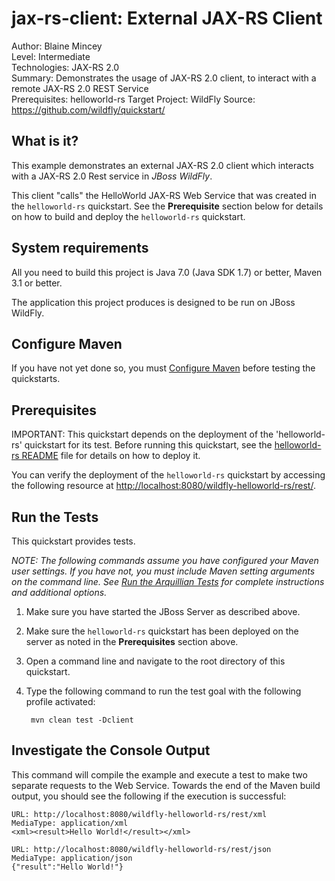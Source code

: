 jax-rs-client: External JAX-RS Client
======================
Author: Blaine Mincey  
Level: Intermediate  
Technologies: JAX-RS 2.0  
Summary: Demonstrates the usage of JAX-RS 2.0 client, to interact with a remote JAX-RS 2.0 REST Service  
Prerequisites: helloworld-rs
Target Project: WildFly
Source: <https://github.com/wildfly/quickstart/>  

What is it?
-----------

This example demonstrates an external JAX-RS 2.0 client which interacts with a JAX-RS 2.0 Rest service
in *JBoss WildFly*.

This client "calls" the HelloWorld JAX-RS Web Service that was created in the `helloworld-rs` quickstart. See the **Prerequisite** section below for details on how to build and deploy the `helloworld-rs` quickstart.


System requirements
-------------------

All you need to build this project is Java 7.0 (Java SDK 1.7) or better, Maven 3.1 or better.

The application this project produces is designed to be run on JBoss WildFly.

 
Configure Maven
---------------

If you have not yet done so, you must [Configure Maven](../README.md#mavenconfiguration) before testing the quickstarts.


Prerequisites
-----------

IMPORTANT: This quickstart depends on the deployment of the 'helloworld-rs' quickstart for its test. Before running this quickstart, see the [helloworld-rs README](../helloworld-rs/README.md) file for details on how to deploy it.

You can verify the deployment of the `helloworld-rs` quickstart by accessing the following resource at <http://localhost:8080/wildfly-helloworld-rs/rest/>.

Run the Tests
-------------

This quickstart provides tests.

_NOTE: The following commands assume you have configured your Maven user settings. If you have not, you must include Maven setting arguments on the command line. See [Run the Arquillian Tests](../README.md#arquilliantests) for complete instructions and additional options._

1. Make sure you have started the JBoss Server as described above.
2. Make sure the `helloworld-rs` quickstart has been deployed on the server as noted in the **Prerequisites** section above.
3. Open a command line and navigate to the root directory of this quickstart.
4. Type the following command to run the test goal with the following profile activated:

        mvn clean test -Dclient


Investigate the Console Output
----------------------------

This command will compile the example and execute a test to make two separate requests to the Web Service.
Towards the end of the Maven build output, you should see the following if the execution is successful:

    URL: http://localhost:8080/wildfly-helloworld-rs/rest/xml
    MediaType: application/xml
    <xml><result>Hello World!</result></xml>

    URL: http://localhost:8080/wildfly-helloworld-rs/rest/json
    MediaType: application/json
    {"result":"Hello World!"}
